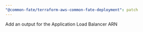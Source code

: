 ```yaml
---
"@common-fate/terraform-aws-common-fate-deployment": patch
---
```


Add an output for the Application Load Balancer ARN
